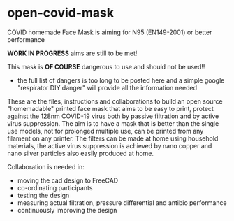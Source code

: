 # open-covid-mask
COVID homemade Face Mask is aiming for N95 (EN149-2001) or better performance

**WORK IN PROGRESS** aims are still to be met!

This mask is **OF COURSE** dangerous to use and should not be used!!
* the full list of dangers is too long to be posted here and a simple google "respirator DIY danger" will provide all the information         needed

These are the files, instructions and collaborations to build an open source "homemadable" printed face mask that aims to be easy to print,
protect against the 128nm COVID-19 virus both by passive filtration and by active virus suppression.
The aim is to have a mask that is better than the single use models, not for prolonged multiple use,
can be printed from any filament on any printer. The filters can be made at home using household materials, the active virus suppression is achieved by nano copper and nano silver particles also easily produced at home.

Collaboration is needed in:
* moving the cad design to FreeCAD
* co-ordinating participants
* testing the design
* measuring actual filtration, pressure differential and antibio performance
* continuously improving the design

